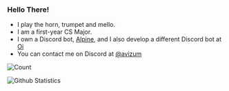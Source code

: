 ### Hello There!

- I play the horn, trumpet and mello.
- I am a first-year CS Major.
- I own a Discord bot, [Alpine](https://top.gg/bot/756257170521063444), and I also develop a different Discord bot at [Oi](https://top.gg/bot/867713143366746142)
- You can contact me on Discord at [@avizum](https://discord.com/users/750135653638865017)

![Count](https://komarev.com/ghpvc/?username=avizum)

![Github Statistics](https://github-readme-stats.vercel.app/api?username=avizum&theme=tokyonight)
